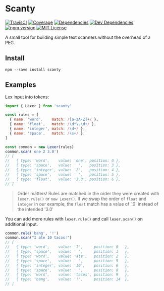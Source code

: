 # Scanty

[![TravisCI](https://img.shields.io/travis/kroogs/scanty.svg)](https://travis-ci.org/kroogs/scanty)
[![Coverage](https://img.shields.io/coveralls/kroogs/scanty.svg)](https://coveralls.io/github/kroogs/scanty)
[![Dependencies](https://img.shields.io/david/kroogs/scanty.svg)](https://david-dm.org/kroogs/scanty)
[![Dev Dependencies](https://img.shields.io/david/dev/kroogs/scanty.svg)](https://david-dm.org/kroogs/scanty?type=dev)
[![npm version](https://img.shields.io/npm/v/scanty.svg)](https://www.npmjs.com/package/scanty)
[![MIT License](https://img.shields.io/github/license/kroogs/scanty.svg)](https://github.com/kroogs/scanty/blob/master/LICENSE)

A small tool for building simple text scanners without the overhead of a PEG.

## Install

  ```shell
  npm --save install scanty
  ```

## Examples

  Lex input into tokens:

  ```javascript
  import { Lexer } from 'scanty'

  const rules = [
    { name: 'word',    match: /[a-zA-Z]+/ },
    { name: 'float',   match: /\d*\.\d+/ },
    { name: 'integer', match: /\d+/ },
    { name: 'space',   match: /\s+/ },
  ]

  const common = new Lexer(rules)
  common.scan('one 2 3.0')
  // [
  //   { type: 'word',    value: 'one', position: 0 },
  //   { type: 'space',   value: ' ',   position: 3 },
  //   { type: 'integer', value: '2',   position: 4 },
  //   { type: 'space',   value: ' ',   position: 5 },
  //   { type: 'float',   value: '3.0', position: 6 },
  // ]
  ```

  > Order matters! Rules are matched in the order they were created with `lexer.rule()`
  > or `new Lexer()`. If we swap the order of `float` and `integer` in our
  > example, the `float` match has a value of '.0' instead of the intended '3.0'

  You can add more rules with `lexer.rule()` and call `lexer.scan()`
  on additional input.

  ```javascript
  common.rule('bang', '!')
  common.scan("I ate 10 tacos!")
  // [
  //   { type: 'word',    value: 'I',     position: 0   },
  //   { type: 'space',   value: ' ',     position: 1   },
  //   { type: 'word',    value: 'ate',   position: 2   },
  //   { type: 'space',   value: ' ',     position: 5   },
  //   { type: 'integer', value: '10',    position: 6   },
  //   { type: 'space',   value: ' ',     position: 8   },
  //   { type: 'word',    value: 'tacos', position: 9   },
  //   { type: 'bang',    value: '!',     position: 14  },
  // ]
  ```
